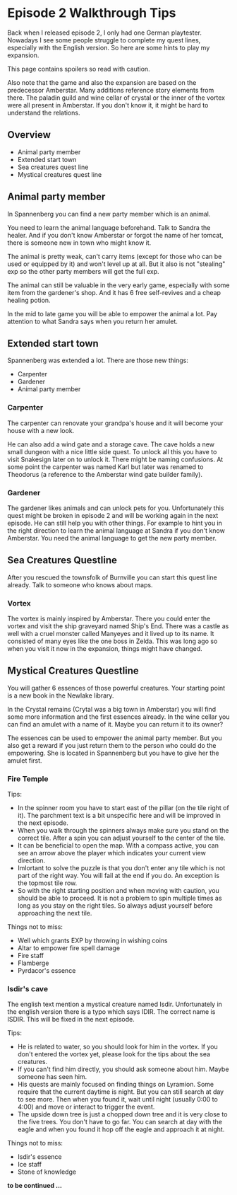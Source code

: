 # Episode 2 Walkthrough Tips

Back when I released episode 2, I only had one German playtester. Nowadays I see some people struggle to complete my quest lines, especially with the English version. So here are some hints to play my expansion.

This page contains spoilers so read with caution.

Also note that the game and also the expansion are based on the predecessor Amberstar. Many additions reference story elements from there. The paladin guild and wine cellar of crystal or the inner of the vortex were all present in Amberstar. If you don't know it, it might be hard to understand the relations.


## Overview

- Animal party member
- Extended start town
- Sea creatures quest line
- Mystical creatures quest line

## Animal party member

In Spannenberg you can find a new party member which is an animal.

You need to learn the animal language beforehand. Talk to Sandra the healer. And if you don't know Amberstar or forgot the name of her tomcat, there is someone new in town who might know it.

The animal is pretty weak, can't carry items (except for those who can be used or equipped by it) and won't level up at all. But it also is not "stealing" exp so the other party members will get the full exp.

The animal can still be valuable in the very early game, especially with some item from the gardener's shop. And it has 6 free self-revives and a cheap healing potion.

In the mid to late game you will be able to empower the animal a lot. Pay attention to what Sandra says when you return her amulet.


## Extended start town

Spannenberg was extended a lot. There are those new things:

- Carpenter
- Gardener
- Animal party member

### Carpenter

The carpenter can renovate your grandpa's house and it will become your house with a new look.

He can also add a wind gate and a storage cave. The cave holds a new small dungeon with a nice little side quest. To unlock all this you have to visit Snakesign later on to unlock it. There might be naming confusions. At some point the carpenter was named Karl but later was renamed to Theodorus (a reference to the Amberstar wind gate builder family).


### Gardener

The gardener likes animals and can unlock pets for you. Unfortunately this quest might be broken in episode 2 and will be working again in the next episode. He can still help you with other things. For example to hint you in the right direction to learn the animal language at Sandra if you don't know Amberstar. You need the animal language to get the new party member.


## Sea Creatures Questline

After you rescued the townsfolk of Burnville you can start this quest line already. Talk to someone who knows about maps.

### Vortex

The vortex is mainly inspired by Amberstar. There you could enter the vortex and visit the ship graveyard named Ship's End. There was a castle as well with a cruel monster called Manyeyes and it lived up to its name. It consisted of many eyes like the one boss in Zelda. This was long ago so when you visit it now in the expansion, things might have changed.


## Mystical Creatures Questline

You will gather 6 essences of those powerful creatures. Your starting point is a new book in the Newlake library.

In the Crystal remains (Crytal was a big town in Amberstar) you will find some more information and the first essences already. In the wine cellar you can find an amulet with a name of it. Maybe you can return it to its owner?

The essences can be used to empower the animal party member. But you also get a reward if you just return them to the person who could do the empowering. She is located in Spannenberg but you have to give her the amulet first.


### Fire Temple

Tips:

- In the spinner room you have to start east of the pillar (on the tile right of it). The parchment text is a bit unspecific here and will be improved in the next episode.
- When you walk through the spinners always make sure you stand on the correct tile. After a spin you can adjust yourself to the center of the tile.
- It can be beneficial to open the map. With a compass active, you can see an arrow above the player which indicates your current view direction.
- Imlortant to solve the puzzle is that you don't enter any tile which is not part of the right way. You will fail at the end if you do. An exception is the topmost tile row.
- So with the right starting position and when moving with caution, you should be able to proceed. It is not a problem to spin multiple times as long as you stay on the right tiles. So always adjust yourself before approaching the next tile.

Things not to miss:

- Well which grants EXP by throwing in wishing coins
- Altar to empower fire spell damage
- Fire staff
- Flamberge
- Pyrdacor's essence


### Isdir's cave

The english text mention a mystical creature named Isdir. Unfortunately in the english version there is a typo which says IDIR. The correct name is ISDIR. This will be fixed in the next episode.

Tips:

- He is related to water, so you should look for him in the vortex. If you don't entered the vortex yet, please look for the tips about the sea creatures.
- If you can't find him directly, you should ask someone about him. Maybe someone has seen him.
- His quests are mainly focused on finding things on Lyramion. Some require that the current daytime is night. But you can still search at day to see more. Then when you found it, wait until night (usually 0:00 to 4:00) and move or interact to trigger the event.
- The upside down tree is just a chopped down tree and it is very close to the five trees. You don't have to go far. You can search at day with the eagle and when you found it hop off the eagle and approach it at night.

Things not to miss:

- Isdir's essence
- Ice staff
- Stone of knowledge



**to be continued ...**

